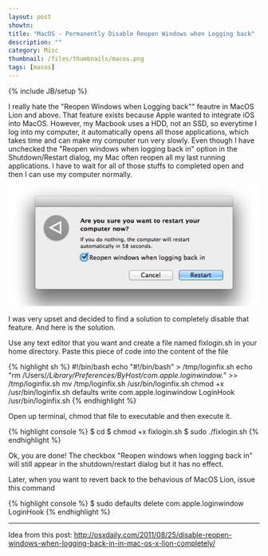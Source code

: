 ```yaml
---
layout: post
showtn: 
title: "MacOS - Permanently Disable Reopen Windows when Logging back"
description: ""
category: Misc
thumbnail: /files/thumbnails/macos.png
tags: [macos]
---
```

{% include JB/setup %}

I really hate the "Reopen Windows when Logging back"" feautre in MacOS Lion and
above. That feature exists because Apple wanted to integrate iOS into MacOS.
However, my Macbook uses a HDD, not an SSD, so everytime I log into my computer,
it automatically opens all those applications, which takes time and can make my
computer run very slowly. Even though I have unchecked the "Reopen windows when
logging back in" option in the Shutdown/Restart dialog, my Mac often reopen all
my last running applications. I have to wait for all of those stuffs to
completed open and then I can use my computer normally.

![Restart Dialog](/files/2013-04-03-macos-permanently-disable-reopen-windows-when-logging-back/disable-reopen-windows.jpg)

<!-- more -->

I was very upset and decided to find a solution to completely disable that
feature. And here is the solution.

Use any text editor that you want and create a file named fixlogin.sh in your
home directory. Paste this piece of code into the content of the file

{% highlight sh %}
#!/bin/bash
echo "#!/bin/bash" > /tmp/loginfix.sh
echo "rm /Users/*/Library/Preferences/ByHost/com.apple.loginwindow.*" >> /tmp/loginfix.sh
mv /tmp/loginfix.sh /usr/bin/loginfix.sh
chmod +x /usr/bin/loginfix.sh
defaults write com.apple.loginwindow LoginHook /usr/bin/loginfix.sh
{% endhighlight %}

Open up terminal, chmod that file to executable and then execute it.

{% highlight console %}
$ cd
$ chmod +x fixlogin.sh
$ sudo ./fixlogin.sh
{% endhighlight %}

Ok, you are done! The checkbox "Reopen windows when logging back in" will still
appear in the shutdown/restart dialog but it has no effect.

Later, when you want to revert back to the behavious of MacOS Lion, issue this
command

{% highlight console %}
$ sudo defaults delete com.apple.loginwindow LoginHook
{% endhighlight %}

----------

Idea from this post: <http://osxdaily.com/2011/08/25/disable-reopen-windows-when-logging-back-in-in-mac-os-x-lion-completely/>
